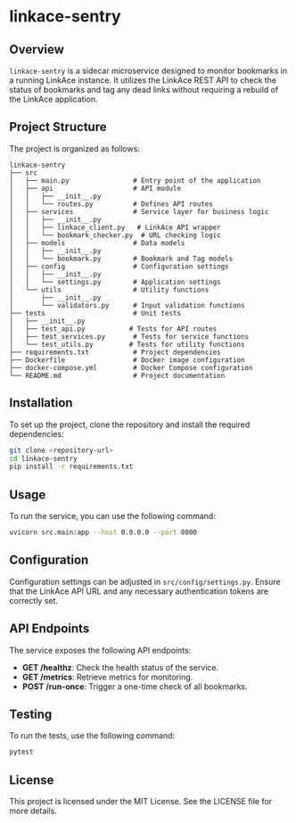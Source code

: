 # linkace-sentry

## Overview
`linkace-sentry` is a sidecar microservice designed to monitor bookmarks in a running LinkAce instance. It utilizes the LinkAce REST API to check the status of bookmarks and tag any dead links without requiring a rebuild of the LinkAce application.

## Project Structure
The project is organized as follows:

```
linkace-sentry
├── src
│   ├── main.py                # Entry point of the application
│   ├── api                    # API module
│   │   ├── __init__.py
│   │   └── routes.py          # Defines API routes
│   ├── services               # Service layer for business logic
│   │   ├── __init__.py
│   │   ├── linkace_client.py   # LinkAce API wrapper
│   │   └── bookmark_checker.py  # URL checking logic
│   ├── models                 # Data models
│   │   ├── __init__.py
│   │   └── bookmark.py        # Bookmark and Tag models
│   ├── config                 # Configuration settings
│   │   ├── __init__.py
│   │   └── settings.py        # Application settings
│   └── utils                  # Utility functions
│       ├── __init__.py
│       └── validators.py      # Input validation functions
├── tests                      # Unit tests
│   ├── __init__.py
│   ├── test_api.py           # Tests for API routes
│   ├── test_services.py       # Tests for service functions
│   └── test_utils.py         # Tests for utility functions
├── requirements.txt           # Project dependencies
├── Dockerfile                 # Docker image configuration
├── docker-compose.yml         # Docker Compose configuration
└── README.md                  # Project documentation
```

## Installation
To set up the project, clone the repository and install the required dependencies:

```bash
git clone <repository-url>
cd linkace-sentry
pip install -r requirements.txt
```

## Usage
To run the service, you can use the following command:

```bash
uvicorn src.main:app --host 0.0.0.0 --port 8000
```

## Configuration
Configuration settings can be adjusted in `src/config/settings.py`. Ensure that the LinkAce API URL and any necessary authentication tokens are correctly set.

## API Endpoints
The service exposes the following API endpoints:

- **GET /healthz**: Check the health status of the service.
- **GET /metrics**: Retrieve metrics for monitoring.
- **POST /run-once**: Trigger a one-time check of all bookmarks.

## Testing
To run the tests, use the following command:

```bash
pytest
```

## License
This project is licensed under the MIT License. See the LICENSE file for more details.